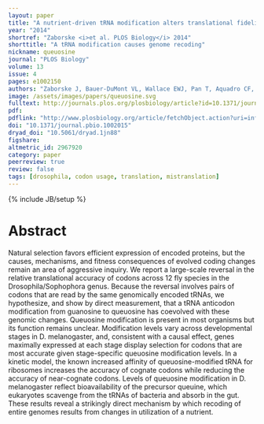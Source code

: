 ```yaml
---
layout: paper
title: "A nutrient-driven tRNA modification alters translational fidelity and genome-wide protein coding across an animal genus"
year: "2014"
shortref: "Zaborske <i>et al. PLOS Biology</i> 2014"
shorttitle: "A tRNA modification causes genome recoding"
nickname: queuosine
journal: "PLOS Biology"
volume: 13
issue: 4
pages: e1002150
authors: "Zaborske J, Bauer-DuMont VL, Wallace EWJ, Pan T, Aquadro CF, and Drummond DA"
image: /assets/images/papers/queuosine.svg
fulltext: http://journals.plos.org/plosbiology/article?id=10.1371/journal.pbio.1002015
pdf:
pdflink: "http://www.plosbiology.org/article/fetchObject.action?uri=info%3Adoi%2F10.1371%2Fjournal.pbio.1002015&representation=PDF"
doi: "10.1371/journal.pbio.1002015"
dryad_doi: "10.5061/dryad.1jn88"
figshare: 
altmetric_id: 2967920
category: paper
peerreview: true
review: false
tags: [drosophila, codon usage, translation, mistranslation]
---
```

{% include JB/setup %}

# Abstract

Natural selection favors efficient expression of encoded proteins, but the causes, mechanisms, and fitness consequences of evolved coding changes remain an area of aggressive inquiry. We report a large-scale reversal in the relative translational accuracy of codons across 12 fly species in the Drosophila/Sophophora genus. Because the reversal involves pairs of codons that are read by the same genomically encoded tRNAs, we hypothesize, and show by direct measurement, that a tRNA anticodon modification from guanosine to queuosine has coevolved with these genomic changes. Queuosine modification is present in most organisms but its function remains unclear. Modification levels vary across developmental stages in D. melanogaster, and, consistent with a causal effect, genes maximally expressed at each stage display selection for codons that are most accurate given stage-specific queuosine modification levels. In a kinetic model, the known increased affinity of queuosine-modified tRNA for ribosomes increases the accuracy of cognate codons while reducing the accuracy of near-cognate codons. Levels of queuosine modification in D. melanogaster reflect bioavailability of the precursor queuine, which eukaryotes scavenge from the tRNAs of bacteria and absorb in the gut. These results reveal a strikingly direct mechanism by which recoding of entire genomes results from changes in utilization of a nutrient.